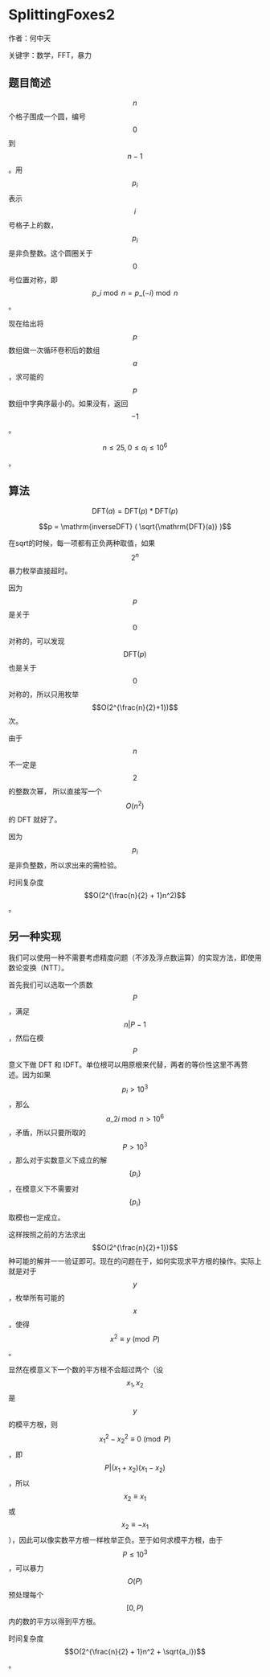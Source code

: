 # SplittingFoxes2
作者：何中天

关键字：数学，FFT，暴力

## 题目简述

$$n$$ 个格子围成一个圆，编号 $$0$$ 到 $$n-1$$。用 $$p_i$$ 表示 $$i$$ 号格子上的数，$$p_i$$ 是非负整数。这个圆圈关于 $$0$$ 号位置对称，即 $$p\_{i \bmod n} = p\_{(-i) \bmod n}$$。

现在给出将 $$p$$ 数组做一次循环卷积后的数组 $$a$$，求可能的 $$p$$ 数组中字典序最小的。如果没有，返回 $$-1$$。

$$n \le 25, 0\le a_i \le 10^6$$。

## 算法

$$\mathrm{DFT}(a) = \mathrm{DFT}(p) * \mathrm{DFT}(p)$$

$$p = \mathrm{inverseDFT} ( \sqrt{\mathrm{DFT}(a)} )$$

在sqrt的时候，每一项都有正负两种取值，如果 $$2^n$$ 暴力枚举直接超时。

因为 $$p$$ 是关于 $$0$$ 对称的，可以发现 $$\mathrm{DFT}(p)$$ 也是关于 $$0$$ 对称的，所以只用枚举 $$O(2^{\frac{n}{2}+1})$$ 次。

由于 $$n$$ 不一定是 $$2$$ 的整数次幂， 所以直接写一个 $$O(n^2)$$ 的 DFT 就好了。

因为 $$p_i$$ 是非负整数，所以求出来的需检验。

时间复杂度 $$O(2^{\frac{n}{2} + 1}n^2)$$。

## 另一种实现

我们可以使用一种不需要考虑精度问题（不涉及浮点数运算）的实现方法，即使用数论变换（NTT）。

首先我们可以选取一个质数 $$P$$，满足 $$n|P-1$$，然后在模 $$P$$ 意义下做 DFT 和 IDFT。单位根可以用原根来代替，两者的等价性这里不再赘述。因为如果 $$p_i > 10^3$$，那么 $$a\_{2i\bmod n} > 10^6$$，矛盾，所以只要所取的 $$P > 10^3$$，那么对于实数意义下成立的解 $$\{p_i\}$$，在模意义下不需要对 $$\{p_i\}$$ 取模也一定成立。

这样按照之前的方法求出 $$O(2^{\frac{n}{2}+1})$$ 种可能的解并一一验证即可。现在的问题在于，如何实现求平方根的操作。实际上就是对于 $$y$$，枚举所有可能的 $$x$$，使得 $$x^2 \equiv y \pmod P$$。

显然在模意义下一个数的平方根不会超过两个（设 $$x_1,x_2$$ 是 $$y$$ 的模平方根，则 $$x_1^2 - x_2^2 \equiv 0 \pmod P$$，即 $$P|(x_1+x_2)(x_1-x_2)$$，所以 $$x_2\equiv x_1$$ 或 $$x_2\equiv -x_1$$），因此可以像实数平方根一样枚举正负。至于如何求模平方根，由于 $$P\le 10^3$$，可以暴力 $$O(P)$$ 预处理每个 $$[0,P)$$ 内的数的平方以得到平方根。

时间复杂度 $$O(2^{\frac{n}{2} + 1}n^2 + \sqrt{a_i})$$。
